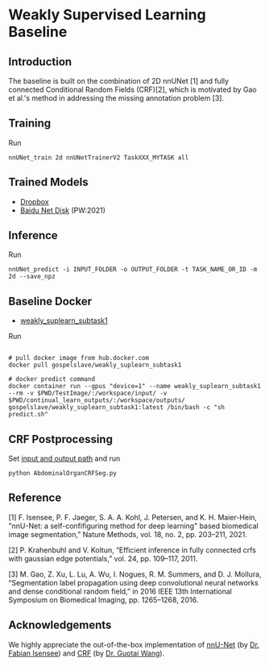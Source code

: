 # Weakly Supervised Learning Baseline

## Introduction

The baseline is built on the combination of 2D nnUNet [1] and fully connected Conditional Random Fields (CRF)[2], which is motivated by Gao et al.'s method in addressing the missing annotation problem [3].



## Training

Run

`nnUNet_train 2d nnUNetTrainerV2 TaskXXX_MYTASK all`

## Trained Models

- [Dropbox](https://www.dropbox.com/s/jy9jmnwypumtm9h/BaselineModel.zip?dl=0)
- [Baidu Net Disk](https://pan.baidu.com/s/1vwn88HBGwsAOpcy0Q2qXyQ ) (PW:2021)

## Inference

Run

`nnUNet_predict -i INPUT_FOLDER -o OUTPUT_FOLDER -t TASK_NAME_OR_ID -m 2d --save_npz`


## Baseline Docker

- [weakly_suplearn_subtask1](https://hub.docker.com/repository/docker/gospelslave/weakly_suplearn_subtask1)

Run

```

# pull docker image from hub.docker.com
docker pull gospelslave/weakly_suplearn_subtask1

# docker predict command
docker container run --gpus "device=1" --name weakly_suplearn_subtask1 --rm -v $PWD/TestImage/:/workspace/input/ -v $PWD/continual_learn_outputs/:/workspace/outputs/ gospelslave/weakly_suplearn_subtask1:latest /bin/bash -c "sh predict.sh"

```



## CRF Postprocessing

Set [input and output path](https://github.com/JunMa11/AbdomenCT-1K/blob/87fc206b70bbbdbb79a0e260bb9f9106d2feb555/WeaklySupervisedLearning/SimpleCRF-master/examples/AbdominalOrganCRFSeg.py#L27-L29) and run

`python AbdominalOrganCRFSeg.py`





## Reference

[1] F. Isensee, P. F. Jaeger, S. A. A. Kohl, J. Petersen, and K. H. Maier-Hein, "nnU-Net: a self-confifiguring method for deep learning" based biomedical image segmentation,” Nature Methods, vol. 18, no. 2, pp. 203–211, 2021. 

[2] P. Krahenbuhl and V. Koltun, “Efficient inference in fully connected crfs with gaussian edge potentials,” vol. 24, pp. 109–117, 2011.

[3] M. Gao, Z. Xu, L. Lu, A. Wu, I. Nogues, R. M. Summers, and D. J. Mollura, “Segmentation label propagation using deep convolutional neural networks and dense conditional random field,” in 2016 IEEE 13th International Symposium on Biomedical Imaging, pp. 1265–1268, 2016.



## Acknowledgements

We highly appreciate the out-of-the-box implementation of [nnU-Net](https://github.com/MIC-DKFZ/nnUNet) (by [Dr. Fabian Isensee](https://github.com/FabianIsensee)) and [CRF](https://github.com/HiLab-git/SimpleCRF) (by [Dr. Guotai Wang](https://github.com/taigw)).
